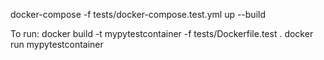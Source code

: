 docker-compose -f tests/docker-compose.test.yml up --build

To run:
docker build -t mypytestcontainer -f tests/Dockerfile.test .
docker run mypytestcontainer

